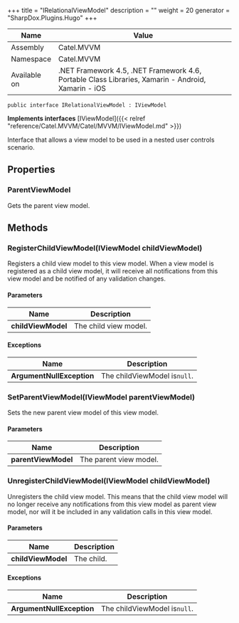 

+++
title = "IRelationalViewModel" 
description = ""
weight = 20
generator = "SharpDox.Plugins.Hugo"
+++

Name|Value
---|---
Assembly|Catel.MVVM
Namespace|Catel.MVVM
Available on|.NET Framework 4.5, .NET Framework 4.6, Portable Class Libraries, Xamarin - Android, Xamarin - iOS

```
public interface IRelationalViewModel : IViewModel
```

**Implements interfaces**
[IViewModel]({{&lt; relref "reference/Catel.MVVM/Catel/MVVM/IViewModel.md" &gt;}})

Interface that allows a view model to be used in a nested user controls scenario.

## Properties

### ParentViewModel

Gets the parent view model.

## Methods

### RegisterChildViewModel(IViewModel childViewModel)

Registers a child view model to this view model. When a view model is registered as a child view model, it will receive all notifications from this view model and be notified of any validation changes.

#### Parameters

Name|Description
---|---
**childViewModel**|The child view model.

#### Exceptions

Name|Description
---|---
**ArgumentNullException**|The childViewModel is`null`.

### SetParentViewModel(IViewModel parentViewModel)

Sets the new parent view model of this view model.

#### Parameters

Name|Description
---|---
**parentViewModel**|The parent view model.

### UnregisterChildViewModel(IViewModel childViewModel)

Unregisters the child view model. This means that the child view model will no longer receive any notifications from this view model as parent view model, nor will it be included in any validation calls in this view model.

#### Parameters

Name|Description
---|---
**childViewModel**|The child.

#### Exceptions

Name|Description
---|---
**ArgumentNullException**|The childViewModel is`null`.

